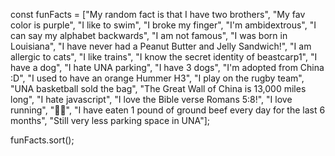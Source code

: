 const funFacts = ["My random fact is that I have two brothers",  "My fav color is purple",  "I like to swim",  "I broke my finger",  "I'm ambidextrous",  "I can say my alphabet backwards",  "I am not famous",  "I was born in Louisiana",  "I have never had a Peanut Butter and Jelly Sandwich!",  "I am allergic to cats", "I like trains",  "I know the secret identity of beastcarp1", "I have a dog",  "I hate UNA parking", "I have 3 dogs",  "I'm adopted from China :D",  "I used to have an orange Hummer H3",  "I play on the rugby team",  "UNA basketball sold the bag",  "The Great Wall of China is 13,000 miles long",  "I hate javascript",  "I love the Bible verse Romans 5:8!",  "I love running",  "🦭🦭",  "I have eaten 1 pound of ground beef every day for the last 6 months",  "Still very less parking space in UNA"];

funFacts.sort();

